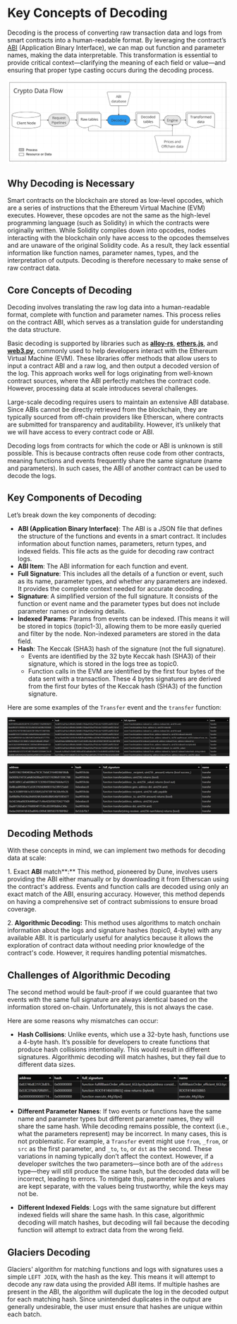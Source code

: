# Key Concepts of Decoding

Decoding is the process of converting raw transaction data and logs from smart contracts into a human-readable format. By leveraging the contract’s [ABI](https://docs.soliditylang.org/en/latest/abi-spec.html) (Application Binary Interface), we can map out function and parameter names, making the data interpretable. This transformation is essential to provide critical context—clarifying the meaning of each field or value—and ensuring that proper type casting occurs during the decoding process.

![decoding.png](decoding.png)

## Why Decoding is Necessary

Smart contracts on the blockchain are stored as low-level opcodes, which are a series of instructions that the Ethereum Virtual Machine (EVM) executes. However, these opcodes are not the same as the high-level programming language (such as Solidity) in which the contracts were originally written. While Solidity compiles down into opcodes, nodes interacting with the blockchain only have access to the opcodes themselves and are unaware of the original Solidity code. As a result, they lack essential information like function names, parameter names, types, and the interpretation of outputs. Decoding is therefore necessary to make sense of raw contract data.

## Core Concepts of Decoding

Decoding involves translating the raw log data into a human-readable format, complete with function and parameter names. This process relies on the contract ABI, which serves as a translation guide for understanding the data structure. 

Basic decoding is supported by libraries such as **[alloy-rs](https://github.com/alloy-rs)**, **[ethers.js](https://github.com/ethers-io/ethers.js)**, and **[web3.py](https://github.com/ethereum/web3.py)**, commonly used to help developers interact with the Ethereum Virtual Machine (EVM). These libraries offer methods that allow users to input a contract ABI and a raw log, and then output a decoded version of the log. This approach works well for logs originating from well-known contract sources, where the ABI perfectly matches the contract code. However, processing data at scale introduces several challenges.

Large-scale decoding requires users to maintain an extensive ABI database. Since ABIs cannot be directly retrieved from the blockchain, they are typically sourced from off-chain providers like Etherscan, where contracts are submitted for transparency and auditability.  However, it’s unlikely that we will have access to every contract code or ABI.

Decoding logs from contracts for which the code or ABI is unknown is still possible. This is because contracts often reuse code from other contracts, meaning functions and events frequently share the same signature (name and parameters). In such cases, the ABI of another contract can be used to decode the logs.

## Key Components of Decoding

Let’s break down the key components of decoding:

- **ABI (Application Binary Interface)**: The ABI is a JSON file that defines the structure of the functions and events in a smart contract. It includes information about function names, parameters, return types, and indexed fields. This file acts as the guide for decoding raw contract logs.
- **ABI Item**: The ABI information for each function and event.
- **Full Signature**: This includes all the details of a function or event, such as its name, parameter types, and whether any parameters are indexed. It provides the complete context needed for accurate decoding.
- **Signature**: A simplified version of the full signature. It consists of the function or event name and the parameter types but does not include parameter names or indexing details.
- **Indexed Params**: Params from events can be indexed. IThis means it will be stored in topics (topic1-3), allowing them to be more easily queried and filter by the node. Non-indexed parameters are stored in the data field.
- **Hash**: The Keccak (SHA3) hash of the signature (not the full signature).
    - Events are identified by the 32 byte Keccak hash (SHA3) of their signature, which is stored in the logs tree as topic0.
    - Function calls in the EVM are identified by the first four bytes of the data sent with a transaction. These 4 bytes signatures are derived from the first four bytes of the Keccak hash (SHA3) of the function signature.

Here are some examples of the `Transfer` event and the `transfer` function:

![transfer_event.png](transfer_event.png)

![transfer_function.png](transfer_function.png)

## Decoding Methods

With these concepts in mind, we can implement two methods for decoding data at scale:

1. Exact **ABI** match**:** This method, pioneered by Dune, involves users providing the ABI either manually or by downloading it from Etherscan using the contract's address. Events and function calls are decoded using only an exact match of the ABI, ensuring accuracy. However, this method depends on having a comprehensive set of contract submissions to ensure broad coverage.

2. **Algorithmic Decoding:** This method uses algorithms to match onchain information about the logs and signature hashes (topic0, 4-byte) with any available ABI. It is particularly useful for analytics because it allows the exploration of contract data without needing prior knowledge of the contract's code. However, it requires handling potential mismatches.

## Challenges of Algorithmic Decoding

The second method would be fault-proof if we could guarantee that two events with the same full signature are always identical based on the information stored on-chain. Unfortunately, this is not always the case.

Here are some reasons why mismatches can occur:

- **Hash Collisions**: Unlike events, which use a 32-byte hash, functions use a 4-byte hash. It’s possible for developers to create functions that produce hash collisions intentionally. This would result in different signatures. Algorithmic decoding will match hashes, but they fail due to different data sizes.
    
    ![hash_collision.png](hash_collision.png)
    
- **Different Parameter Names**: If two events or functions have the same name and parameter types but different parameter names, they will share the same hash. While decoding remains possible, the context (i.e., what the parameters represent) may be incorrect. In many cases, this is not problematic. For example, a `Transfer` event might use `from`, `_from`, or `src` as the first parameter, and `_to`, `to`, or `dst` as the second. These variations in naming typically don’t affect the context. However, if a developer switches the two parameters—since both are of the `address` type—they will still produce the same hash, but the decoded data will be incorrect, leading to errors. To mitigate this, parameter keys and values are kept separate, with the values being trustworthy, while the keys may not be.
- **Different Indexed Fields**: Logs with the same signature but different indexed fields will share the same hash. In this case, algorithmic decoding will match hashes, but decoding will fail because the decoding function will attempt to extract data from the wrong field.

## Glaciers Decoding

Glaciers' algorithm for matching functions and logs with signatures uses a simple ``LEFT JOIN``, with the hash as the key. This means it will attempt to decode any raw data using the provided ABI items. If multiple hashes are present in the ABI, the algorithm will duplicate the log in the decoded output for each matching hash. Since unintended duplicates in the output are generally undesirable, the user must ensure that hashes are unique within each batch.